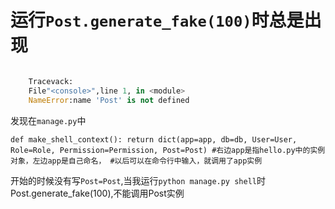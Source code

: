 # 运行`Post.generate_fake(100)`时总是出现

```python

    Tracevack:
    File"<console>",line 1, in <module>
    NameError:name 'Post' is not defined
```


发现在`manage.py`中

`def make_shell_context():
    return dict(app=app, db=db, User=User, Role=Role, Permission=Permission,
                Post=Post) #右边app是指hello.py中的实例对象，左边app是自己命名，
                                                   #以后可以在命令行中输入，就调用了app实例`

开始的时候没有写`Post=Post`,当我运行`python manage.py shell`时Post.generate_fake(100),不能调用Post实例